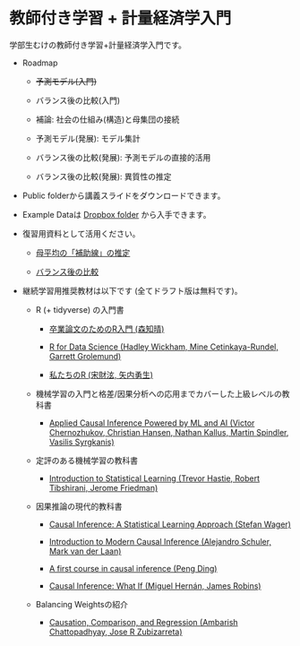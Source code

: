 # 教師付き学習 + 計量経済学入門


学部生むけの教師付き学習+計量経済学入門です。

- Roadmap

    - ~~予測モデル(入門)~~
    
    - バランス後の比較(入門)
    
    - 補論: 社会の仕組み(構造)と母集団の接続

    - 予測モデル(発展): モデル集計
    
    - バランス後の比較(発展): 予測モデルの直接的活用
    
    - バランス後の比較(発展): 異質性の推定

- Public folderから講義スライドをダウンロードできます。

- Example Dataは [Dropbox folder](https://www.dropbox.com/scl/fi/estldgvyygab7z8ugzcnr/Example.csv?rlkey=w05xenuurkz88ze2uhoi9qe79&dl=0) から入手できます。

- 復習用資料として活用ください。

    - [母平均の「補助線」の推定](https://github.com/tetokawata/NoteBLP)
    
    - [バランス後の比較](https://github.com/tetokawata/NoteBalance)

- 継続学習用推奨教材は以下です (全てドラフト版は無料です)。

    - R (+ tidyverse) の入門書
    
        - [卒業論文のためのR入門 (森知晴)](https://tomoecon.github.io/R_for_graduate_thesis/)
    
        - [R for Data Science (Hadley Wickham, Mine Cetinkaya-Rundel, Garrett Grolemund)](https://r4ds.hadley.nz/)
        
        - [私たちのR (宋財泫, 矢内勇生)](https://www.jaysong.net/RBook/)
        
    - 機械学習の入門と格差/因果分析への応用までカバーした上級レベルの教科書

        - [Applied Causal Inference Powered by ML and AI (Victor Chernozhukov, Christian Hansen, Nathan Kallus, Martin Spindler, Vasilis Syrgkanis)](https://causalml-book.org/)

    - 定評のある機械学習の教科書

        - [Introduction to Statistical Learning (Trevor Hastie, Robert Tibshirani, Jerome Friedman)](https://www.statlearning.com/)

    - 因果推論の現代的教科書

        - [Causal Inference: A Statistical Learning Approach (Stefan Wager)](https://web.stanford.edu/~swager/causal_inf_book.pdf)
        
        - [Introduction to Modern Causal Inference (Alejandro Schuler, Mark van der Laan)](https://alejandroschuler.github.io/mci/introduction-to-modern-causal-inference.html)
    
        - [A first course in causal inference (Peng Ding)](https://arxiv.org/abs/2305.18793)
        
        - [Causal Inference: What If (Miguel Hernán, James Robins)](https://www.hsph.harvard.edu/miguel-hernan/causal-inference-book/)
    
    - Balancing Weightsの紹介
    
        - [Causation, Comparison, and Regression (Ambarish Chattopadhyay, Jose R Zubizarreta)](https://hdsr.mitpress.mit.edu/pub/1ybwbmlw/release/2)
    
    
    
        